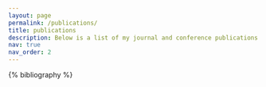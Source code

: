 ```yaml
---
layout: page
permalink: /publications/
title: publications
description: Below is a list of my journal and conference publications and preprints in reverse chronological order. You can also check out my [Google Scholar profile](https://scholar.google.com/citations?user=1W2Tio4AAAAJ).
nav: true
nav_order: 2
---
```


<!-- _pages/publications.md -->



<div class="publications">

{% bibliography %}

</div>
